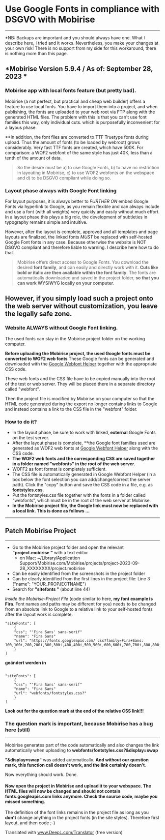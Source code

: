 # Use Google Fonts in compliance with DSGVO with Mobirise
********************************************************



*NB: Backups are important and you should always have one. What I describe here, I tried and it works. Nevertheless, you make your changes at your own risk! There is no support from my side for this workaround, there is nothing more than this page.
   
*Mobirise Version 5.9.4 / As of: September 28, 2023 *
---

### Mobirise app with local fonts feature (but pretty bad).

Mobirise (a not perfect, but practical and cheap web builder) offers a feature to use local fonts. You have to import them into a project, and when publishing, the fonts are uploaded to your web root via FTP along with the generated HTML files. The problem with this is that you can't use font families this way, only individual cuts. which is purposefully inconvenient for a layous phase.

**In addition, the font files are converted to TTF Truetype fonts during upload. Thus the amount of fonts (to be loaded by webroot) grows considerably. Very fast TTF fonts are created, which have 500K. For comparison: a WOF2 webfont of the same style has just 40K, less than a tenth of the amount of data.


> So the desire must be a) to use Google Fonts, b) to have no restriction in layouting in Mobirise, c) to use WOF2 webfonts on the webspace and d) to be DSGVO compliant while doing so. 

### Layout phase always with Google Font linking

For layout purposes, it is always better to *FURTHER ON* embed Google Fonts via hyperlink to Google, as you remain flexible and can always include and use a font (with all weights) very quickly and easily without much effort.
In a layout phase this plays a big role, the development of subtleties in typography remains simple and intuitive.

However, after the layout is complete, approved and all templates and page layouts are finalized, the linked fonts *MUST* be replaced with self-hosted Google Font fonts in any case. Because otherwise the website is NOT DSGVO compliant and therefore liable to warning. I describe here how to do that

> Mobirise offers direct access to Google Fonts. You download the desired **font family**, and can easily and directly work with it. **Cuts like bold or italic are then available within the font family**. The fonts are automatically downloaded and saved in the project folder, **so that you can work WYSIWYG locally on your computer**. 

However, if you simply load such a project onto the web server without customization, you leave the legally safe zone.
---

### Website ALWAYS without Google Font linking.

The used fonts can stay in the Mobirise project folder on the working computer.

**Before uploading the Mobirise project, the used Google fonts must be converted to WOF2 web fonts** These Google fonts can be generated and downloaded with the [Google Webfont Helper](https://google-webfonts-helper.herokuapp.com/fonts) together with the appropriate CSS code.

These web fonts and the CSS file have to be copied manually into the root of the test or web server. They will be placed there in a separate directory called "webfont".

Then the project file is modified by Mobirise on your computer so that the HTML code generated during the export no longer contains links to Google and instead contains a link to the CSS file in the "webfont" folder.


### How to do it?

- In the layout phase, be sure to work with linked, **external** Google Fonts on the test server.
- After the layout phase is complete, **the Google font families used are generated as WOF2 web fonts at [Google Webfont Helper](https://google-webfonts-helper.herokuapp.com/fonts) along with the CSS code.
- **The WOF2 web fonts and the corresponding CSS are saved together in a folder named "webfonts" in the root of the web server**.
- WOFF2 as font format is completely sufficient.
- The CSS file is automatically generated in Google Webfont Helper (in a box below the font selection you can add/change/correct the server path). Click the "copy" button and save the CSS code in a file, e.g. as **fontstyles.css**.
- Put the fontstyles.css file together with the fonts in a folder called "webfonts", which must be in the root of the web server at Mobirise.
- **In the Mobirise project file, the Google link must now be replaced with a local link. This is done as follows ...**

---
## Patch Mobirise Project
********************************************************

- Go to the Mobirise project folder and open the relevant **"project.mobirise "** with a text editor
	- on Mac: ~/Library/Application Support/Mobirise.com/Mobirise/projects/project-2023-09-28_XXXXXXXX/project.mobirise
- Can be easily identified from the screenshots in the project folder
- Can be clearly identified from the first lines in the project file: Line 3 ("name": "YOUR_PROPJECTNAME")
- Search for **"sitefonts "** (about line 44)

*Inside the Mobirise-Project File* (code similar to here, **my font example is Fira**. Font names and paths may be different for you) needs to be changed from an absolute link to Google to a relative link to your self-hosted fonts after the layout work is complete.

```
"siteFonts": [
	{
	"css"; "'Fira Sans' sans-serif"
	"name": "Fira Sans"
	"url": "https://fonts.googleapis.com/ css?family=Fira+Sans: 100,100i,200,200i,300,300i,400,400i,500,500i,600,600i,700,700i,800,800i,900,900i"
	}
]
```
**geändert werden in**
```

"siteFonts": [
	{
	"css"; "'Fira Sans' sans-serif"
	"name": "Fira Sans"
	"url": "webfonts/fontstyles.css?"
	}
]
```
**Look out for the question mark at the end of the relative CSS link!!!**

### The question mark is important, because Mobirise has a bug here (still)
********************************************************************************

Mobirise generates part of the code automatically and also changes the link automatically when uploading to **webfonts/fontstyles.css?&display=swap**

**"&display=swap"** was added automatically. **And without our question mark, this function call doesn't work, and the link certainly doesn't**.

Now everything should work. Done.

#### Now open the project in Mobirise and upload it to your webspace. The HTML files will now be changed and should not contain fonts.googleapis.com links anymore. Check the source code, maybe you missed something.

The definition of the font links remains in the project file as long as you **don't** change anything in the project fonts (in the site styles). Therefore first layout, and then code ;-)

Translated with www.DeepL.com/Translator (free version)
